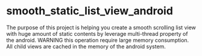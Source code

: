 smooth_static_list_view_android
===============================

The purpose of this project is helping you create a smooth scrolling list view with huge amount of static contents by leverage multi-thread property of the android.    WARNING this operation require large memory consumption. All child views are cached in the memory of the android system.
